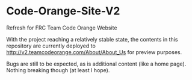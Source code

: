 # Code-Orange-Site-V2
Refresh for FRC Team Code Orange Website

With the project reaching a relatively stable state, the contents in this repository are currently deployed to http://v2.teamcodeorange.com/About/About_Us for preview purposes.

Bugs are still to be expected, as is additional content (like a home page). Nothing breaking though (at least I hope).